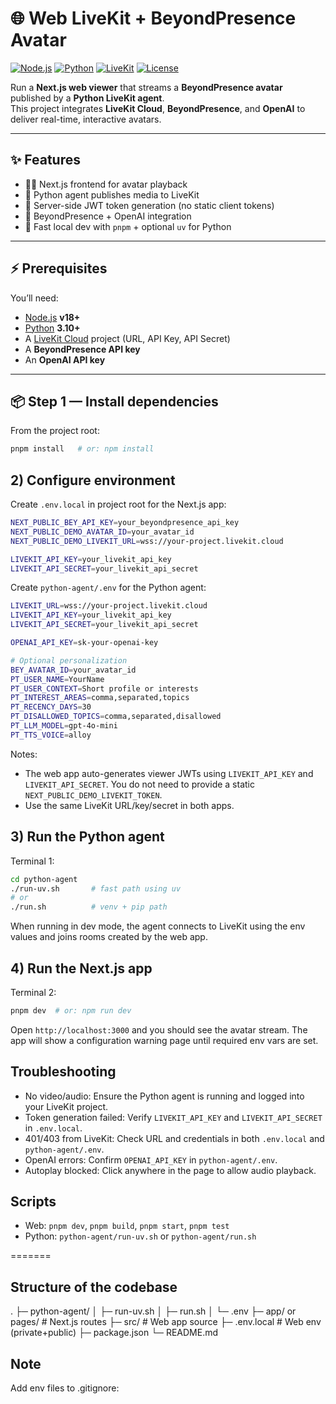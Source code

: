 # 🌐 Web LiveKit + BeyondPresence Avatar

[![Node.js](https://img.shields.io/badge/Node.js-18%2B-green)](https://nodejs.org/)
[![Python](https://img.shields.io/badge/Python-3.10%2B-blue)](https://www.python.org/)
[![LiveKit](https://img.shields.io/badge/LiveKit-Cloud-orange)](https://livekit.io/cloud)
[![License](https://img.shields.io/badge/license-MIT-lightgrey.svg)](LICENSE)

Run a **Next.js web viewer** that streams a **BeyondPresence avatar** published by a **Python LiveKit agent**.  
This project integrates **LiveKit Cloud**, **BeyondPresence**, and **OpenAI** to deliver real-time, interactive avatars.

---

## ✨ Features
- 🧑‍💻 Next.js frontend for avatar playback  
- 🐍 Python agent publishes media to LiveKit  
- 🔑 Server-side JWT token generation (no static client tokens)  
- 🤖 BeyondPresence + OpenAI integration  
- 🚀 Fast local dev with `pnpm` + optional `uv` for Python

---

## ⚡ Prerequisites
You’ll need:
- [Node.js](https://nodejs.org/) **v18+**
- [Python](https://www.python.org/) **3.10+**
- A [LiveKit Cloud](https://livekit.io/cloud) project (URL, API Key, API Secret)
- A **BeyondPresence API key**
- An **OpenAI API key**

---

## 📦 Step 1 — Install dependencies
From the project root:

```bash
pnpm install   # or: npm install
```

## 2) Configure environment

Create `.env.local` in project root for the Next.js app:

```bash
NEXT_PUBLIC_BEY_API_KEY=your_beyondpresence_api_key
NEXT_PUBLIC_DEMO_AVATAR_ID=your_avatar_id
NEXT_PUBLIC_DEMO_LIVEKIT_URL=wss://your-project.livekit.cloud

LIVEKIT_API_KEY=your_livekit_api_key
LIVEKIT_API_SECRET=your_livekit_api_secret
```

Create `python-agent/.env` for the Python agent:

```bash
LIVEKIT_URL=wss://your-project.livekit.cloud
LIVEKIT_API_KEY=your_livekit_api_key
LIVEKIT_API_SECRET=your_livekit_api_secret

OPENAI_API_KEY=sk-your-openai-key

# Optional personalization
BEY_AVATAR_ID=your_avatar_id
PT_USER_NAME=YourName
PT_USER_CONTEXT=Short profile or interests
PT_INTEREST_AREAS=comma,separated,topics
PT_RECENCY_DAYS=30
PT_DISALLOWED_TOPICS=comma,separated,disallowed
PT_LLM_MODEL=gpt-4o-mini
PT_TTS_VOICE=alloy
```

Notes:
- The web app auto-generates viewer JWTs using `LIVEKIT_API_KEY` and `LIVEKIT_API_SECRET`. You do not need to provide a static `NEXT_PUBLIC_DEMO_LIVEKIT_TOKEN`.
- Use the same LiveKit URL/key/secret in both apps.

## 3) Run the Python agent

Terminal 1:

```bash
cd python-agent
./run-uv.sh       # fast path using uv
# or
./run.sh          # venv + pip path
```

When running in dev mode, the agent connects to LiveKit using the env values and joins rooms created by the web app.

## 4) Run the Next.js app

Terminal 2:

```bash
pnpm dev  # or: npm run dev
```

Open `http://localhost:3000` and you should see the avatar stream. The app will show a configuration warning page until required env vars are set.

## Troubleshooting

- No video/audio: Ensure the Python agent is running and logged into your LiveKit project.
- Token generation failed: Verify `LIVEKIT_API_KEY` and `LIVEKIT_API_SECRET` in `.env.local`.
- 401/403 from LiveKit: Check URL and credentials in both `.env.local` and `python-agent/.env`.
- OpenAI errors: Confirm `OPENAI_API_KEY` in `python-agent/.env`.
- Autoplay blocked: Click anywhere in the page to allow audio playback.

## Scripts

- Web: `pnpm dev`, `pnpm build`, `pnpm start`, `pnpm test`
- Python: `python-agent/run-uv.sh` or `python-agent/run.sh`


=======
## Structure of the codebase
.
├─ python-agent/
│  ├─ run-uv.sh
│  ├─ run.sh
│  └─ .env
├─ app/ or pages/           # Next.js routes
├─ src/                     # Web app source
├─ .env.local               # Web env (private+public)
├─ package.json
└─ README.md

## Note

Add env files to .gitignore:
